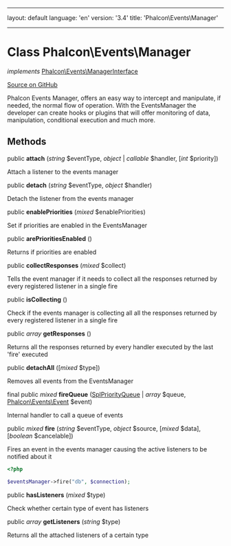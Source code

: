 * * *

layout: default language: 'en' version: '3.4' title: 'Phalcon\Events\Manager'

* * *

# Class **Phalcon\Events\Manager**

*implements* [Phalcon\Events\ManagerInterface](/3.4/en/api/Phalcon_Events_ManagerInterface)

<a href="https://github.com/phalcon/cphalcon/tree/v3.4.0/phalcon/events/manager.zep" class="btn btn-default btn-sm">Source on GitHub</a>

Phalcon Events Manager, offers an easy way to intercept and manipulate, if needed, the normal flow of operation. With the EventsManager the developer can create hooks or plugins that will offer monitoring of data, manipulation, conditional execution and much more.

## Methods

public **attach** (*string* $eventType, *object* | *callable* $handler, [*int* $priority])

Attach a listener to the events manager

public **detach** (*string* $eventType, *object* $handler)

Detach the listener from the events manager

public **enablePriorities** (*mixed* $enablePriorities)

Set if priorities are enabled in the EventsManager

public **arePrioritiesEnabled** ()

Returns if priorities are enabled

public **collectResponses** (*mixed* $collect)

Tells the event manager if it needs to collect all the responses returned by every registered listener in a single fire

public **isCollecting** ()

Check if the events manager is collecting all all the responses returned by every registered listener in a single fire

public *array* **getResponses** ()

Returns all the responses returned by every handler executed by the last 'fire' executed

public **detachAll** ([*mixed* $type])

Removes all events from the EventsManager

final public *mixed* **fireQueue** ([SplPriorityQueue](http://php.net/manual/en/class.splpriorityqueue.php) | *array* $queue, [Phalcon\Events\Event](/3.4/en/api/Phalcon_Events_Event) $event)

Internal handler to call a queue of events

public *mixed* **fire** (*string* $eventType, *object* $source, [*mixed* $data], [*boolean* $cancelable])

Fires an event in the events manager causing the active listeners to be notified about it

```php
<?php

$eventsManager->fire("db", $connection);

```

public **hasListeners** (*mixed* $type)

Check whether certain type of event has listeners

public *array* **getListeners** (*string* $type)

Returns all the attached listeners of a certain type